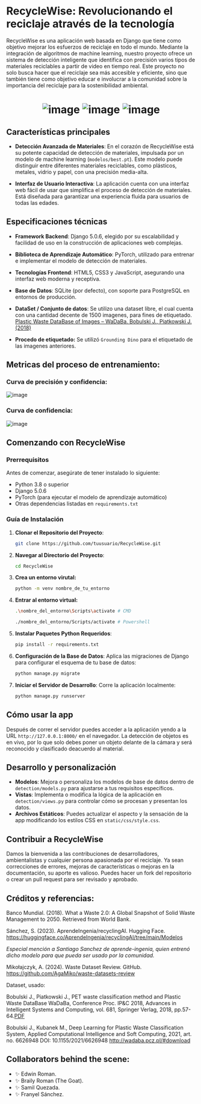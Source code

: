 # RecycleWise: Revolucionando el reciclaje através de la tecnología

RecycleWise es una aplicación web basada en Django que tiene como objetivo mejorar los esfuerzos de reciclaje en todo el mundo. Mediante la integración de algoritmos de machine learning, nuestro proyecto ofrece un sistema de detección inteligente que identifica con precisión varios tipos de materiales reciclables a partir de video en tiempo real. Este proyecto no solo busca hacer que el reciclaje sea más accesible y eficiente, sino que también tiene como objetivo educar e involucrar a la comunidad sobre la importancia del reciclaje para la sostenibilidad ambiental.
    
<h1 align="center">

![image](https://github.com/Dextron03/recycle-wise/assets/114354322/939d9dac-66fe-480f-bc17-4114a9d5a20e)
![image](https://github.com/Dextron03/recycle-wise/assets/114354322/67a4b65d-266f-4a00-a3a0-34434dcad118)
![image](https://github.com/Dextron03/recycle-wise/assets/114354322/95f48af4-7e98-4950-adaa-8f8dacd54ac3)

</h1>


## Características principales

- **Detección Avanzada de Materiales**: En el corazón de RecycleWise está su potente capacidad de detección de materiales, impulsada por un modelo de machine learning (`modelos/best.pt`). Este modelo puede distinguir entre diferentes materiales reciclables, como plásticos, metales, vidrio y papel, con una precisión media-alta.

- **Interfaz de Usuario Interactiva**: La aplicación cuenta con una interfaz web fácil de usar que simplifica el proceso de detección de materiales. Está diseñada para garantizar una experiencia fluida para usuarios de todas las edades.

## Especificaciones técnicas

- **Framework Backend**: Django 5.0.6, elegido por su escalabilidad y facilidad de uso en la construcción de aplicaciones web complejas.
- **Biblioteca de Aprendizaje Automático**: PyTorch, utilizado para entrenar e implementar el modelo de detección de materiales.
- **Tecnologías Frontend**: HTML5, CSS3 y JavaScript, asegurando una interfaz web moderna y receptiva.
- **Base de Datos**: SQLite (por defecto), con soporte para PostgreSQL en entornos de producción.

- **DataSet / Conjunto de datos**: Se utilizo una dataset libre, el cual cuenta con una cantidad decente de 1500 imagenes, para fines de etiquetado. [Plastic Waste DataBase of Images – WaDaBa. Bobulski J., Piatkowski J.(2018)](http://wadaba.pcz.pl/#download)

- **Procedo de etiquetado:** Se utilizó `Grounding Dino` para el etiquetado de las imagenes anteriores.

## Metricas del proceso de entrenamiento:

### Curva de precisión y confidencia:
![image](https://github.com/Dextron03/recycle-wise/assets/67524129/65098678-f08a-4510-888c-fa21cca2d335)

### Curva de confidencia:
![image](https://github.com/Dextron03/recycle-wise/assets/67524129/3533985a-c918-43cc-879d-74bc9216cb3b)


## Comenzando con RecycleWise

### Prerrequisitos

Antes de comenzar, asegúrate de tener instalado lo siguiente:
- Python 3.8 o superior
- Django 5.0.6
- PyTorch (para ejecutar el modelo de aprendizaje automático)
- Otras dependencias listadas en `requirements.txt`

### Guía de Instalación

1. **Clonar el Repositorio del Proyecto**:
   ```sh
   git clone https://github.com/tuusuario/RecycleWise.git
   ```

2. **Navegar al Directorio del Proyecto**:
   ```sh
   cd RecycleWise
   ```

3. **Crea un entorno virutal:**
   ```sh 
   python -m venv nombre_de_tu_entorno
   ```

4. **Entrar al entorno virtual:**
   ```sh
   .\nombre_del_entorno\Scripts\activate # CMD
   ```
   ```sh
   ./nombre_del_entorno/Scripts/activate # Powershell
   ```

5. **Instalar Paquetes Python Requeridos**:
   ```sh
   pip install -r requirements.txt
   ```

6. **Configuración de la Base de Datos**:
   Aplica las migraciones de Django para configurar el esquema de tu base de datos:
   ```sh
   python manage.py migrate
   ```

7. **Iniciar el Servidor de Desarrollo**:
   Corre la aplicación localmente:
   ```sh
   python manage.py runserver
   ```

## Cómo usar la app

Después de correr el servidor puedes acceder a la aplicación yendo a la URL `http://127.0.0.1:8000/` en el navegador. La detección de objetos es en vivo, por lo que solo debes poner un objeto delante de la cámara y será reconocido y clasificado deacuerdo al material.

## Desarrollo y personalización

- **Modelos**: Mejora o personaliza los modelos de base de datos dentro de `detection/models.py` para ajustarse a tus requisitos específicos.
- **Vistas**: Implementa o modifica la lógica de la aplicación en `detection/views.py` para controlar cómo se procesan y presentan los datos.
- **Archivos Estáticos**: Puedes actualizar el aspecto y la sensación de la app modificando los estilos CSS en `static/css/style.css`.

## Contribuir a RecycleWise

Damos la bienvenida a las contribuciones de desarrolladores, ambientalistas y cualquier persona apasionada por el reciclaje. Ya sean correcciones de errores, mejoras de características o mejoras en la documentación, su aporte es valioso. Puedes hacer un fork del repositorio o crear un pull request para ser revisado y aprobado.


## Créditos y referencias:
Banco Mundial. (2018). What a Waste 2.0: A Global Snapshot of Solid Waste Management to 2050. Retrieved from World Bank.

Sánchez, S. (2023). AprendeIngenia/recyclingAI. Hugging Face. https://huggingface.co/AprendeIngenia/recyclingAI/tree/main/Modelos 

*Especial mención a Santiago Sanchez de aprende-ingenia, quien entrenó dicho modelo para que pueda ser usado por la comunidad.*

Mikołajczyk, A. (2024). Waste Dataset Review. GitHub. https://github.com/AgaMiko/waste-datasets-review

Dataset, usado:

Bobulski J., Piatkowski J., PET waste classification method and Plastic Waste DataBase WaDaBa, Conference Proc. IP&C 2018, Advances in Intelligent Systems and Computing, vol. 681, Springer Verlag, 2018, pp.57-64.[PDF](http://wadaba.pcz.pl/#download)

Bobulski J., Kubanek M., Deep Learning for Plastic Waste Classification System, Applied Computational Intelligence and Soft Computing, 2021, art. no. 6626948 DOI: 10.1155/2021/6626948 
http://wadaba.pcz.pl/#download


## Collaborators behind the scene:
- ✨ Edwin Roman.
- ✨ Braily Roman (The Goat).
- ✨ Samil  Quezada.
- ✨ Franyel Sánchez.
